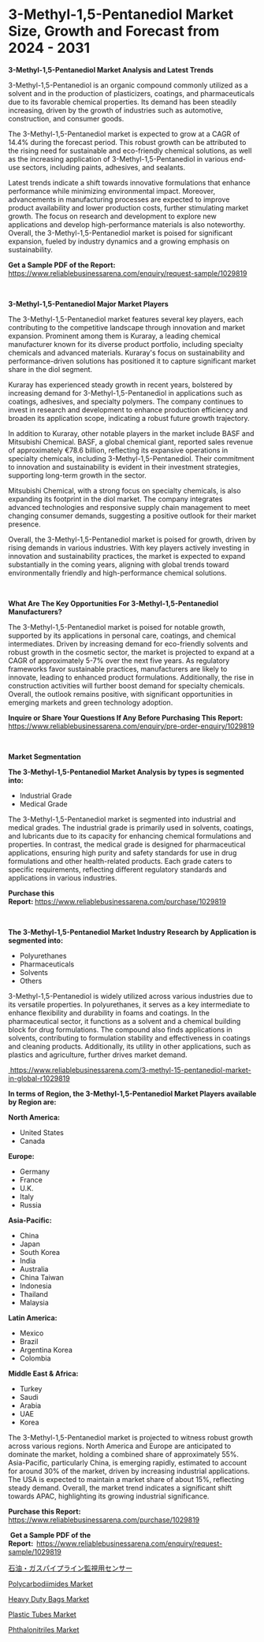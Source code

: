 <p><h1>3-Methyl-1,5-Pentanediol Market Size, Growth and Forecast from 2024 - 2031</h1></p><p><strong>3-Methyl-1,5-Pentanediol Market Analysis and Latest Trends</strong></p>
<p><p>3-Methyl-1,5-Pentanediol is an organic compound commonly utilized as a solvent and in the production of plasticizers, coatings, and pharmaceuticals due to its favorable chemical properties. Its demand has been steadily increasing, driven by the growth of industries such as automotive, construction, and consumer goods.</p><p>The 3-Methyl-1,5-Pentanediol market is expected to grow at a CAGR of 14.4% during the forecast period. This robust growth can be attributed to the rising need for sustainable and eco-friendly chemical solutions, as well as the increasing application of 3-Methyl-1,5-Pentanediol in various end-use sectors, including paints, adhesives, and sealants. </p><p>Latest trends indicate a shift towards innovative formulations that enhance performance while minimizing environmental impact. Moreover, advancements in manufacturing processes are expected to improve product availability and lower production costs, further stimulating market growth. The focus on research and development to explore new applications and develop high-performance materials is also noteworthy. Overall, the 3-Methyl-1,5-Pentanediol market is poised for significant expansion, fueled by industry dynamics and a growing emphasis on sustainability.</p></p>
<p><strong>Get a Sample PDF of the Report:&nbsp;</strong> <a href="https://www.reliablebusinessarena.com/enquiry/request-sample/1029819">https://www.reliablebusinessarena.com/enquiry/request-sample/1029819</a></p>
<p>&nbsp;</p>
<p><strong>3-Methyl-1,5-Pentanediol Major Market Players</strong></p>
<p><p>The 3-Methyl-1,5-Pentanediol market features several key players, each contributing to the competitive landscape through innovation and market expansion. Prominent among them is Kuraray, a leading chemical manufacturer known for its diverse product portfolio, including specialty chemicals and advanced materials. Kuraray's focus on sustainability and performance-driven solutions has positioned it to capture significant market share in the diol segment.</p><p>Kuraray has experienced steady growth in recent years, bolstered by increasing demand for 3-Methyl-1,5-Pentanediol in applications such as coatings, adhesives, and specialty polymers. The company continues to invest in research and development to enhance production efficiency and broaden its application scope, indicating a robust future growth trajectory.</p><p>In addition to Kuraray, other notable players in the market include BASF and Mitsubishi Chemical. BASF, a global chemical giant, reported sales revenue of approximately €78.6 billion, reflecting its expansive operations in specialty chemicals, including 3-Methyl-1,5-Pentanediol. Their commitment to innovation and sustainability is evident in their investment strategies, supporting long-term growth in the sector.</p><p>Mitsubishi Chemical, with a strong focus on specialty chemicals, is also expanding its footprint in the diol market. The company integrates advanced technologies and responsive supply chain management to meet changing consumer demands, suggesting a positive outlook for their market presence.</p><p>Overall, the 3-Methyl-1,5-Pentanediol market is poised for growth, driven by rising demands in various industries. With key players actively investing in innovation and sustainability practices, the market is expected to expand substantially in the coming years, aligning with global trends toward environmentally friendly and high-performance chemical solutions.</p></p>
<p>&nbsp;</p>
<p><strong>What Are The Key Opportunities For 3-Methyl-1,5-Pentanediol Manufacturers?</strong></p>
<p><p>The 3-Methyl-1,5-Pentanediol market is poised for notable growth, supported by its applications in personal care, coatings, and chemical intermediates. Driven by increasing demand for eco-friendly solvents and robust growth in the cosmetic sector, the market is projected to expand at a CAGR of approximately 5-7% over the next five years. As regulatory frameworks favor sustainable practices, manufacturers are likely to innovate, leading to enhanced product formulations. Additionally, the rise in construction activities will further boost demand for specialty chemicals. Overall, the outlook remains positive, with significant opportunities in emerging markets and green technology adoption.</p></p>
<p><strong>Inquire or Share Your Questions If Any Before Purchasing This Report:</strong> <a href="https://www.reliablebusinessarena.com/enquiry/pre-order-enquiry/1029819">https://www.reliablebusinessarena.com/enquiry/pre-order-enquiry/1029819</a></p>
<p>&nbsp;</p>
<p><strong>Market Segmentation</strong></p>
<p><strong>The 3-Methyl-1,5-Pentanediol Market Analysis by types is segmented into:</strong></p>
<p><ul><li>Industrial Grade</li><li>Medical Grade</li></ul></p>
<p><p>The 3-Methyl-1,5-Pentanediol market is segmented into industrial and medical grades. The industrial grade is primarily used in solvents, coatings, and lubricants due to its capacity for enhancing chemical formulations and properties. In contrast, the medical grade is designed for pharmaceutical applications, ensuring high purity and safety standards for use in drug formulations and other health-related products. Each grade caters to specific requirements, reflecting different regulatory standards and applications in various industries.</p></p>
<p><strong>Purchase this Report:&nbsp;</strong><a href="https://www.reliablebusinessarena.com/purchase/1029819">https://www.reliablebusinessarena.com/purchase/1029819</a></p>
<p>&nbsp;</p>
<p><strong>The 3-Methyl-1,5-Pentanediol Market Industry Research by Application is segmented into:</strong></p>
<p><ul><li>Polyurethanes</li><li>Pharmaceuticals</li><li>Solvents</li><li>Others</li></ul></p>
<p><p>3-Methyl-1,5-Pentanediol is widely utilized across various industries due to its versatile properties. In polyurethanes, it serves as a key intermediate to enhance flexibility and durability in foams and coatings. In the pharmaceutical sector, it functions as a solvent and a chemical building block for drug formulations. The compound also finds applications in solvents, contributing to formulation stability and effectiveness in coatings and cleaning products. Additionally, its utility in other applications, such as plastics and agriculture, further drives market demand.</p></p>
<p><a href="https://www.reliablebusinessarena.com/3-methyl-15-pentanediol-market-in-global-r1029819">&nbsp;https://www.reliablebusinessarena.com/3-methyl-15-pentanediol-market-in-global-r1029819</a></p>
<p><strong>In terms of Region, the 3-Methyl-1,5-Pentanediol Market Players available by Region are:</strong></p>
<p>
    <p> <strong> North America: </strong>
        <ul>
            <li>United States</li>
            <li>Canada</li>
        </ul>
        </p> 
    <p> <strong> Europe: </strong>
        <ul>
            <li>Germany</li>
            <li>France</li>
            <li>U.K.</li>
            <li>Italy</li>
            <li>Russia</li>
        </ul>
        </p> 
    <p> <strong> Asia-Pacific: </strong>
        <ul>
            <li>China</li>
            <li>Japan</li>
            <li>South Korea</li>
            <li>India</li>
            <li>Australia</li>
            <li>China Taiwan</li>
            <li>Indonesia</li>
            <li>Thailand</li>
            <li>Malaysia</li>
        </ul>
        </p> 
    <p> <strong> Latin America: </strong>
        <ul>
            <li>Mexico</li>
            <li>Brazil</li>
            <li>Argentina Korea</li>
            <li>Colombia</li>
        </ul>
        </p> 
    <p> <strong> Middle East & Africa: </strong>
        <ul>
            <li>Turkey</li>
            <li>Saudi</li>
            <li>Arabia</li>
            <li>UAE</li>
            <li>Korea</li>
        </ul>
    </p>
    </p>
<p><p>The 3-Methyl-1,5-Pentanediol market is projected to witness robust growth across various regions. North America and Europe are anticipated to dominate the market, holding a combined share of approximately 55%. Asia-Pacific, particularly China, is emerging rapidly, estimated to account for around 30% of the market, driven by increasing industrial applications. The USA is expected to maintain a market share of about 15%, reflecting steady demand. Overall, the market trend indicates a significant shift towards APAC, highlighting its growing industrial significance.</p></p>
<p><strong>Purchase this Report: </strong><a href="https://www.reliablebusinessarena.com/purchase/1029819">https://www.reliablebusinessarena.com/purchase/1029819</a></p>
<p>&nbsp;<strong>Get a Sample PDF of the Report:&nbsp;&nbsp;</strong><a href="https://www.reliablebusinessarena.com/enquiry/request-sample/1029819">https://www.reliablebusinessarena.com/enquiry/request-sample/1029819</a></p>
<p><strong></strong></p>
<p><p><a href="https://medium.com/@dfg5fff/sensors-for-oil-and-gas-pipeline-monitoring-market-%E3%81%AF-%E3%82%B3%E3%82%B9%E3%83%88%E7%AE%A1%E7%90%86%E3%81%A8%E5%8A%B9%E7%8E%87%E5%90%91%E4%B8%8A%E3%82%92%E5%84%AA%E5%85%88%E3%81%97%E3%81%BE%E3%81%99-9abc1fffea4a">石油・ガスパイプライン監視用センサー</a></p><p><a href="https://medium.com/@caleighconn2023/the-global-polycarbodiimides-market-is-a-dynamic-and-growing-industry-c2e0b1132e1c">Polycarbodiimides Market</a></p><p><a href="https://issuu.com/reportprime-2/docs/heavy-duty-bags-market-size-2030.pp_e73d6637c561e2">Heavy Duty Bags Market</a></p><p><a href="https://issuu.com/reportprime-2/docs/plastic-tubes-market-size-2030.pptx_5d92ef64386780">Plastic Tubes Market</a></p><p><a href="https://medium.com/@jordymiller13/the-phthalonitriles-market-decisions-are-mostly-driven-by-resource-optimization-and-fe4875232534">Phthalonitriles Market</a></p></p>